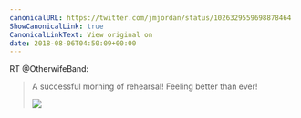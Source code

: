 ```yaml
---
canonicalURL: https://twitter.com/jmjordan/status/1026329559698878464
ShowCanonicalLink: true
CanonicalLinkText: View original on
date: 2018-08-06T04:50:09+00:00
---
```

RT @OtherwifeBand:
> A successful morning of rehearsal! Feeling better than ever! 
> 
> ![](/images/1026279902696239104-Dj4UIRlV4AUCMYj.jpg)